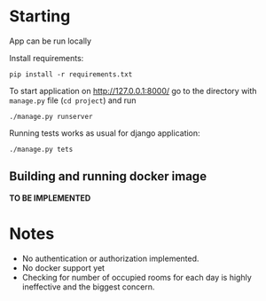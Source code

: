 # Starting

App can be run locally

Install requirements:

`pip install -r requirements.txt`

To start application on http://127.0.0.1:8000/ go to the directory with `manage.py` file
(`cd project`) and run

`./manage.py runserver`

Running tests works as usual for django application:

`./manage.py tets`

## Building and running docker image

**TO BE IMPLEMENTED**

# Notes

* No authentication or authorization implemented.
* No docker support yet
* Checking for number of occupied rooms for each day is highly ineffective and the biggest concern.
